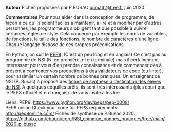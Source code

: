 **Auteur**
Fiches proposées par P.BUSAC <bumath@free.fr> juin 2020

**Commentaires**
Pour nous aider dans la conception de programme, de façon à ce qu'ils soient faciles à maintenir, à lire et à modifier par d'autres personnes, les programmeurs s'obligent tant que possible à suivre certaines règles de style.
Cela concerne par exemple les noms de variables, de fonctions, la taille des fonctions, le nombre de caractères d'une ligne.
Chaque langage dispose de ces propres préconisations.

En Python, on suit le [PEP8](https://www.python.org/dev/peps/pep-0008/). (C'est un peu long et en anglais)
Ce n'est pas au programme de NSI (Ni en première, ni en terminale) mais il certainement intéressant pour vous d'en prendre connaissance et de commencer dès à présent à confronter vos productions à des [validateurs de code](http://pep8online.com/) (ou linter), pour assimiler un certain nombre de bonnes pratiques.
Un enseignant de NSI (P. Busac) à proposé des [fiches de synthèse à destination des élèves de NSI](https://github.com/ebuonocore/NSI_commun_bonnes_pratiques/tree/main/2020_p_busac). A quelques coquilles prêts, ils sont très intéressants (plus court que le PEP8 officiel et en français). Je vous invite à les lire

Liens:
PEP8: https://www.python.org/dev/peps/pep-0008/  
PEP8 online Check your code for PEP8 requirements: http://pep8online.com/
Fiches de synthèse de P.Busac 2020: https://github.com/ebuonocore/NSI_commun_bonnes_pratiques/tree/main/2020_p_busac

